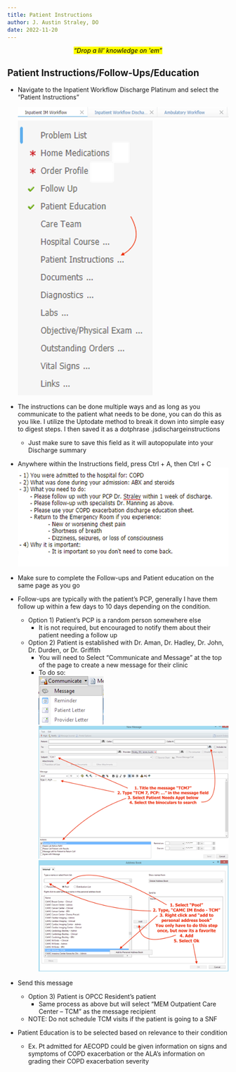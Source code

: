 ```yaml
---
title: Patient Instructions
author: J. Austin Straley, DO
date: 2022-11-20
---
```


*<center><mark>“Drop a lil' knowledge on 'em”</mark></center>*

## Patient Instructions/Follow-Ups/Education

- Navigate to the Inpatient Workflow Discharge Platinum and select the “Patient Instructions”<br>

    ![Picture 1](../assets/images/internguidepages/1.5/1.5.2-picture1.png)<br>
    ![Picture 2](../assets/images/internguidepages/1.5/1.5.2-picture2.png)<br>

- The instructions can be done multiple ways and as long as you communicate to the patient what needs to be done, you can do this as you like. I utilize the Uptodate method to break it down into simple easy to digest steps. I then saved it as a dotphrase .jsdischargeinstructions
    - Just make sure to save this field as it will autopopulate into your Discharge summary
- Anywhere within the Instructions field, press Ctrl + A, then Ctrl + C<br>
    ![Picture 3](../assets/images/internguidepages/1.5/1.5.2-picture3.png)<br>
- Make sure to complete the Follow-ups and Patient education on the same page as you go
- Follow-ups are typically with the patient’s PCP, generally I have them follow up within a few days to 10 days depending on the condition.
    - Option 1) Patient’s PCP is a random person somewhere else
        - It is not required, but encouraged to notify them about their patient needing a follow up
    - Option 2) Patient is established with Dr. Aman, Dr. Hadley, Dr. John, Dr. Durden, or Dr. Griffith
        - You will need to Select “Communicate and Message” at the top of the page to create a new message for their clinic
        - To do so:<br>
    ![Picture 4](../assets/images/internguidepages/1.5/1.5.2-picture4.png)<br>
    ![Picture 5](../assets/images/internguidepages/1.5/1.5.2-picture5.png)<br>
    ![Picture 6](../assets/images/internguidepages/1.5/1.5.2-picture6.png)<br>
- Send this message
    - Option 3) Patient is OPCC Resident’s patient
        - Same process as above but will select “MEM Outpatient Care Center – TCM” as the message recipient
    - NOTE: Do not schedule TCM visits if the patient is going to a SNF
- Patient Education is to be selected based on relevance to their condition
    - Ex. Pt admitted for AECOPD could be given information on signs and symptoms of COPD exacerbation or the ALA’s information on grading their COPD exacerbation severity
